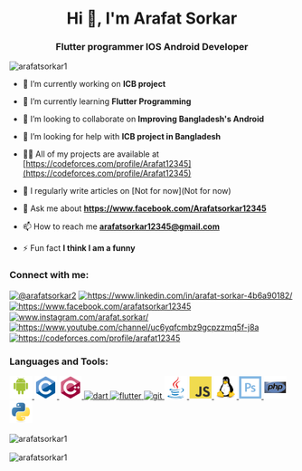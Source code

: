 <h1 align="center">Hi 👋, I'm Arafat Sorkar</h1>
<h3 align="center">Flutter programmer IOS Android Developer</h3>

<p align="left"> <img src="https://komarev.com/ghpvc/?username=arafatsorkar1&label=Profile%20views&color=0e75b6&style=flat" alt="arafatsorkar1" /> </p>

- 🔭 I’m currently working on **ICB project**

- 🌱 I’m currently learning **Flutter Programming**

- 👯 I’m looking to collaborate on **Improving Bangladesh's Android**

- 🤝 I’m looking for help with **ICB project in Bangladesh**

- 👨‍💻 All of my projects are available at [https://codeforces.com/profile/Arafat12345](https://codeforces.com/profile/Arafat12345)

- 📝 I regularly write articles on [Not for now](Not for now)

- 💬 Ask me about **https://www.facebook.com/Arafatsorkar12345**

- 📫 How to reach me **arafatsorkar12345@gmail.com**

- ⚡ Fun fact **I think I am a funny**

<h3 align="left">Connect with me:</h3>
<p align="left">
<a href="https://twitter.com/@arafatsorkar2" target="blank"><img align="center" src="https://raw.githubusercontent.com/rahuldkjain/github-profile-readme-generator/master/src/images/icons/Social/twitter.svg" alt="@arafatsorkar2" height="30" width="40" /></a>
<a href="https://linkedin.com/in/https://www.linkedin.com/in/arafat-sorkar-4b6a90182/" target="blank"><img align="center" src="https://raw.githubusercontent.com/rahuldkjain/github-profile-readme-generator/master/src/images/icons/Social/linked-in-alt.svg" alt="https://www.linkedin.com/in/arafat-sorkar-4b6a90182/" height="30" width="40" /></a>
<a href="https:https://www.facebook.com/Arafatsorkar12345/" target="blank"><img align="center" src="https://raw.githubusercontent.com/rahuldkjain/github-profile-readme-generator/master/src/images/icons/Social/facebook.svg" alt="https://www.facebook.com/arafatsorkar12345" height="30" width="40" /></a>
<a href="https://instagram.com/https://www.instagram.com/arafat.sorkar/" target="blank"><img align="center" src="https://raw.githubusercontent.com/rahuldkjain/github-profile-readme-generator/master/src/images/icons/Social/instagram.svg" alt="www.instagram.com/arafat.sorkar/" height="30" width="40" /></a>
<a href="https://www.youtube.com/c/https://www.youtube.com/channel/uc6yqfcmbz9gcpzzmq5f-j8a" target="blank"><img align="center" src="https://raw.githubusercontent.com/rahuldkjain/github-profile-readme-generator/master/src/images/icons/Social/youtube.svg" alt="https://www.youtube.com/channel/uc6yqfcmbz9gcpzzmq5f-j8a" height="30" width="40" /></a>
<a href="https://codeforces.com/profile/https://codeforces.com/profile/arafat12345" target="blank"><img align="center" src="https://cdn.jsdelivr.net/npm/simple-icons@3.0.1/icons/codeforces.svg" alt="https://codeforces.com/profile/arafat12345" height="30" width="40" /></a>
</p>

<h3 align="left">Languages and Tools:</h3>
<p align="left"> <a href="https://developer.android.com" target="_blank"> <img src="https://raw.githubusercontent.com/devicons/devicon/master/icons/android/android-original-wordmark.svg" alt="android" width="40" height="40"/> </a> <a href="https://www.cprogramming.com/" target="_blank"> <img src="https://raw.githubusercontent.com/devicons/devicon/master/icons/c/c-original.svg" alt="c" width="40" height="40"/> </a> <a href="https://www.w3schools.com/cpp/" target="_blank"> <img src="https://raw.githubusercontent.com/devicons/devicon/master/icons/cplusplus/cplusplus-original.svg" alt="cplusplus" width="40" height="40"/> </a> <a href="https://dart.dev" target="_blank"> <img src="https://www.vectorlogo.zone/logos/dartlang/dartlang-icon.svg" alt="dart" width="40" height="40"/> </a> <a href="https://flutter.dev" target="_blank"> <img src="https://www.vectorlogo.zone/logos/flutterio/flutterio-icon.svg" alt="flutter" width="40" height="40"/> </a> <a href="https://git-scm.com/" target="_blank"> <img src="https://www.vectorlogo.zone/logos/git-scm/git-scm-icon.svg" alt="git" width="40" height="40"/> </a> <a href="https://www.java.com" target="_blank"> <img src="https://raw.githubusercontent.com/devicons/devicon/master/icons/java/java-original.svg" alt="java" width="40" height="40"/> </a> <a href="https://developer.mozilla.org/en-US/docs/Web/JavaScript" target="_blank"> <img src="https://raw.githubusercontent.com/devicons/devicon/master/icons/javascript/javascript-original.svg" alt="javascript" width="40" height="40"/> </a> <a href="https://www.linux.org/" target="_blank"> <img src="https://raw.githubusercontent.com/devicons/devicon/master/icons/linux/linux-original.svg" alt="linux" width="40" height="40"/> </a> <a href="https://www.photoshop.com/en" target="_blank"> <img src="https://raw.githubusercontent.com/devicons/devicon/master/icons/photoshop/photoshop-line.svg" alt="photoshop" width="40" height="40"/> </a> <a href="https://www.php.net" target="_blank"> <img src="https://raw.githubusercontent.com/devicons/devicon/master/icons/php/php-original.svg" alt="php" width="40" height="40"/> </a> <a href="https://www.python.org" target="_blank"> <img src="https://raw.githubusercontent.com/devicons/devicon/master/icons/python/python-original.svg" alt="python" width="40" height="40"/> </a> </p>

<p><img align="center" src="https://github-readme-stats.vercel.app/api/top-langs?username=arafatsorkar1&show_icons=true&locale=en&layout=compact" alt="arafatsorkar1" /></p>

<p><img align="center" src="https://github-readme-streak-stats.herokuapp.com/?user=arafatsorkar1&" alt="arafatsorkar1" /></p>
